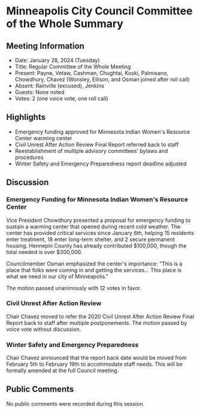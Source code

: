 # Minneapolis City Council Committee of the Whole Summary

## Meeting Information
- Date: January 28, 2024 (Tuesday)
- Title: Regular Committee of the Whole Meeting
- Present: Payne, Vetaw, Cashman, Chughtai, Koski, Palmisano, Chowdhury, Chavez (Wonsley, Ellison, and Osman joined after roll call)
- Absent: Rainville (excused), Jenkins
- Guests: None noted
- Votes: 2 (one voice vote, one roll call)

## Highlights
- Emergency funding approved for Minnesota Indian Women's Resource Center warming center
- Civil Unrest After Action Review Final Report referred back to staff
- Reestablishment of multiple advisory committees' bylaws and procedures
- Winter Safety and Emergency Preparedness report deadline adjusted

## Discussion

### Emergency Funding for Minnesota Indian Women's Resource Center
Vice President Chowdhury presented a proposal for emergency funding to sustain a warming center that opened during recent cold weather. The center has provided critical services since January 6th, helping 15 residents enter treatment, 18 enter long-term shelter, and 2 secure permanent housing. Hennepin County has already contributed $100,000, though the total needed is over $300,000. 

Councilmember Osman emphasized the center's importance: "This is a place that folks were coming in and getting the services... This place is what we need in our city of Minneapolis."

The motion passed unanimously with 12 votes in favor.

### Civil Unrest After Action Review
Chair Chavez moved to refer the 2020 Civil Unrest After Action Review Final Report back to staff after multiple postponements. The motion passed by voice vote without discussion.

### Winter Safety and Emergency Preparedness
Chair Chavez announced that the report back date would be moved from February 5th to February 19th to accommodate staff needs. This will be formally amended at the full Council meeting.

## Public Comments
No public comments were recorded during this session.
